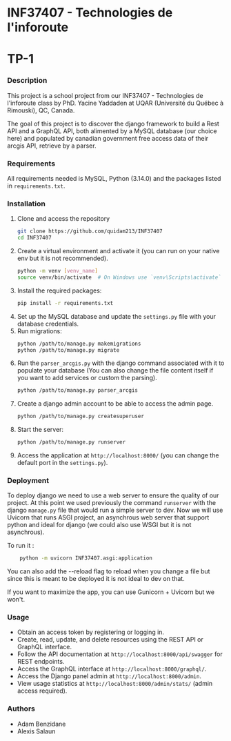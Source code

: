 # INF37407 - Technologies de l'inforoute
# TP-1

### Description
This project is a school project from our INF37407 - Technologies de l'inforoute class by PhD. Yacine Yaddaden at UQAR (Université du Québec à Rimouski), QC, Canada.

The goal of this project is to discover the django framework to build a Rest API and a GraphQL API, both alimented by a MySQL database (our choice here) and populated by canadian government free access data of their arcgis API, retrieve by a parser.

### Requirements
All requirements needed is MySQL, Python (3.14.0) and the packages listed in `requirements.txt`.

### Installation
1. Clone and access the repository
    ```bash
    git clone https://github.com/quidam213/INF37407
    cd INF37407
    ```
2. Create a virtual environment and activate it (you can run on your native env but it is not recommended).
    ```bash
    python -m venv [venv_name]
    source venv/bin/activate  # On Windows use `venv\Scripts\activate`
    ```
3. Install the required packages:
   ```bash
   pip install -r requirements.txt
   ```
4. Set up the MySQL database and update the `settings.py` file with your database credentials.
5. Run migrations:
    ```bash
    python /path/to/manage.py makemigrations
    python /path/to/manage.py migrate
    ```
6. Run the `parser_arcgis.py` with the django command associated with it to populate your database (You can also change the file content itself if you want to add services or custom the parsing).
    ```bash
    python /path/to/manage.py parser_arcgis
    ```
7. Create a django admin account to be able to access the admin page.
    ```bash
    python /path/to/manage.py createsuperuser
    ```
8. Start the server:
    ```bash
    python /path/to/manage.py runserver
    ```
9. Access the application at `http://localhost:8000/` (you can change the default port in the `settings.py`).

### Deployment
To deploy django we need to use a web server to ensure the quality of our project.
At this point we used previously the command `runserver` with the django `manage.py` file that would run a simple server to dev.
Now we will use Uvicorn that runs ASGI project, an asynchrous web server that support python and ideal for django (we could also use WSGI but it is not asynchrous).

To run it :
```bash
    python -m uvicorn INF37407.asgi:application
```
You can also add the --reload flag to reload when you change a file but since this is meant to be deployed it is not ideal to dev on that.

If you want to maximize the app, you can use Gunicorn + Uvicorn but we won't.

### Usage
- Obtain an access token by registering or logging in.
- Create, read, update, and delete resources using the REST API or GraphQL interface.
- Follow the API documentation at `http://localhost:8000/api/swagger` for REST endpoints.
- Access the GraphQL interface at `http://localhost:8000/graphql/`.
- Access the Django panel admin at `http://localhost:8000/admin`.
- View usage statistics at `http://localhost:8000/admin/stats/` (admin access required).

### Authors
- Adam Benzidane
- Alexis Salaun
